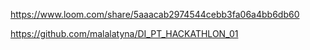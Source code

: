 https://www.loom.com/share/5aaacab2974544cebb3fa06a4bb6db60

https://github.com/malalatyna/DI_PT_HACKATHLON_01